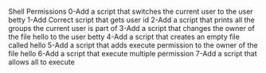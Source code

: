 Shell Permissions
0-Add a script that switches the current user to the user betty
1-Add Correct script that gets user id
2-Add a script that prints all the groups the current user is part of
3-Add a script that changes the owner of the file hello to the user betty
4-Add a script that creates an empty file called hello
5-Add a script that adds execute permission to the owner of the file hello
6-Add a script that execute multiple permission
7-Add a script that allows all to execute
